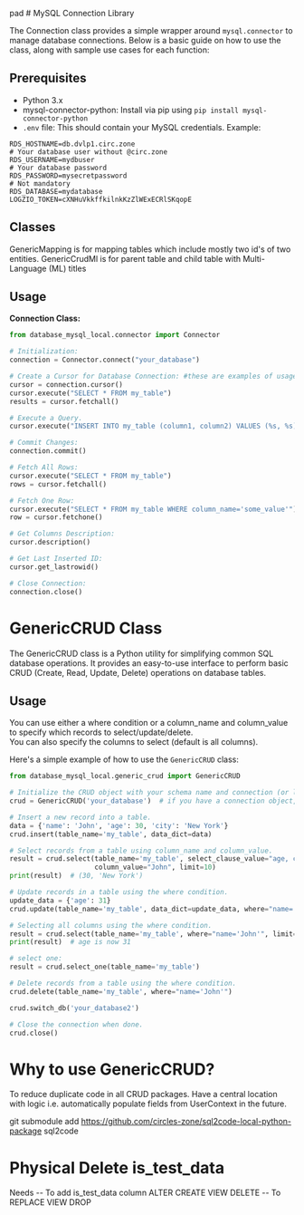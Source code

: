 pad # MySQL Connection Library

The Connection class provides a simple wrapper around `mysql.connector` to manage database connections.
Below is a basic guide on how to use the class, along with sample use cases for each function:

## Prerequisites

- Python 3.x
- mysql-connector-python: Install via pip using `pip install mysql-connector-python`
- `.env` file: This should contain your MySQL credentials.
  Example:

```
RDS_HOSTNAME=db.dvlp1.circ.zone
# Your database user without @circ.zone
RDS_USERNAME=mydbuser
# Your database password
RDS_PASSWORD=mysecretpassword
# Not mandatory
RDS_DATABASE=mydatabase
LOGZIO_TOKEN=cXNHuVkkffkilnkKzZlWExECRlSKqopE
```

## Classes
GenericMapping is for mapping tables which include mostly two id's of two entities.
GenericCrudMl is for parent table and child table with Multi-Language (ML) titles

## Usage

**Connection Class:**

```py
from database_mysql_local.connector import Connector

# Initialization:
connection = Connector.connect("your_database")

# Create a Cursor for Database Connection: #these are examples of usage
cursor = connection.cursor()
cursor.execute("SELECT * FROM my_table")
results = cursor.fetchall()

# Execute a Query.
cursor.execute("INSERT INTO my_table (column1, column2) VALUES (%s, %s)", ("value1", "value2"))

# Commit Changes:
connection.commit()

# Fetch All Rows:
cursor.execute("SELECT * FROM my_table")
rows = cursor.fetchall()

# Fetch One Row:
cursor.execute("SELECT * FROM my_table WHERE column_name='some_value'")
row = cursor.fetchone()

# Get Columns Description:
cursor.description()

# Get Last Inserted ID:
cursor.get_lastrowid()

# Close Connection:
connection.close()
```

# GenericCRUD Class

The GenericCRUD class is a Python utility for simplifying common SQL database operations. It provides an easy-to-use
interface to perform basic CRUD (Create, Read, Update, Delete) operations on database tables.

## Usage

You can use either a where condition or a column_name and column_value to specify which records to
select/update/delete.  
You can also specify the columns to select (default is all columns).

Here's a simple example of how to use the `GenericCRUD` class:

```python
from database_mysql_local.generic_crud import GenericCRUD

# Initialize the CRUD object with your schema name and connection (or let it create a default connection).
crud = GenericCRUD('your_database')  # if you have a connection object, you can pass it as a second argument

# Insert a new record into a table.
data = {'name': 'John', 'age': 30, 'city': 'New York'}
crud.insert(table_name='my_table', data_dict=data)

# Select records from a table using column_name and column_value.
result = crud.select(table_name='my_table', select_clause_value="age, city", column_name="name",
                     column_value="John", limit=10)
print(result)  # (30, 'New York')

# Update records in a table using the where condition.
update_data = {'age': 31}
crud.update(table_name='my_table', data_dict=update_data, where="name='John'")

# Selecting all columns using the where condition.
result = crud.select(table_name='my_table', where="name='John'", limit=10)
print(result)  # age is now 31

# select one:
result = crud.select_one(table_name='my_table')

# Delete records from a table using the where condition.
crud.delete(table_name='my_table', where="name='John'")

crud.switch_db('your_database2')

# Close the connection when done.
crud.close()
```

# Why to use GenericCRUD?

To reduce duplicate code in all CRUD packages. Have a central location with logic i.e. automatically populate fields from
UserContext in the future.<br>

git submodule add https://github.com/circles-zone/sql2code-local-python-package sql2code


# Physical Delete is_test_data
Needs
-- To add is_test_data column
ALTER
CREATE VIEW
DELETE
-- To REPLACE VIEW
DROP



